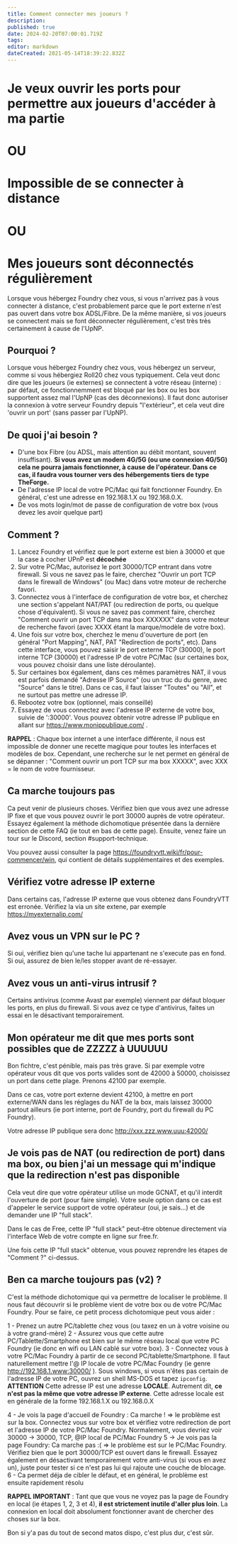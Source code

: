 ```yaml
---
title: Comment connecter mes joueurs ?
description: 
published: true
date: 2024-02-20T07:00:01.719Z
tags: 
editor: markdown
dateCreated: 2021-05-14T18:39:22.832Z
---
```


# Je veux ouvrir les ports pour permettre aux joueurs d'accéder à ma partie
# OU
# Impossible de se connecter à distance
# OU
# Mes joueurs sont déconnectés régulièrement

Lorsque vous hébergez Foundry chez vous, si vous n'arrivez pas à vous connecter à distance, c'est probablement parce que le port externe n'est pas ouvert dans votre box ADSL/Fibre.
De la même manière, si vos joueurs se connectent mais se font déconnecter régulièrement, c'est très très certainement à cause de l'UpNP.

## Pourquoi ?
Lorsque vous hébergez Foundry chez vous, vous hébergez un serveur, comme si vous hébergiez Roll20 chez vous typiquement. Cela veut donc dire que les joueurs (ie externes) se connectent à votre réseau (interne) : par défaut, ce fonctionnemment est bloqué par les box ou les box supportent assez mal l'UpNP (cas des déconnexions).
Il faut donc autoriser la connexion à votre serveur Foundry depuis "l'extérieur", et cela veut dire 'ouvrir un port' (sans passer par l'UpNP).

## De quoi j'ai besoin ?

- D'une box Fibre (ou ADSL, mais attention au débit montant, souvent insuffisant). **Si vous avez un modem 4G/5G (ou une connexion 4G/5G) cela ne pourra jamais fonctionner, à cause de l'opérateur. Dans ce cas, il faudra vous tourner vers des hébergements tiers de type TheForge.**
- De l'adresse IP local de votre PC/Mac qui fait fonctionner Foundry. En général, c'est une adresse en 192.168.1.X ou 192.168.0.X.
- De vos mots login/mot de passe de configuration de votre box (vous devez les avoir quelque part)

## Comment ?

1. Lancez Foundry et vérifiez que le port externe est bien à 30000 et que la case à cocher UPnP est **décochée**
2. Sur votre PC/Mac, autorisez le port 30000/TCP entrant dans votre firewall. Si vous ne savez pas le faire, cherchez "Ouvrir un port TCP dans le firewall de Windows" (ou Mac) dans votre moteur de recherche favori.
3. Connectez vous à l'interface de configuration de votre box, et cherchez une section s'appelant NAT/PAT (ou redirection de ports, ou quelque chose d'équivalent). Si vous ne savez pas comment faire, cherchez "Comment ouvrir un port TCP dans ma box XXXXXX" dans votre moteur de recherche favori (avec XXXX étant la marque/modèle de votre box).
4. Une fois sur votre box, cherchez le menu d'ouverture de port (en général "Port Mapping", NAT, PAT "Redirection de ports", etc). Dans cette interface, vous pouvez saisir le port externe TCP (30000), le port interne TCP (30000) et l'adresse IP de votre PC/Mac (sur certaines box, vous pouvez choisir dans une liste déroulante).
5. Sur certaines box également, dans ces mêmes paramètres NAT, il vous est parfois demandé "Adresse IP Source" (ou un truc du du genre, avec "Source" dans le titre). Dans ce cas, il faut laisser "Toutes" ou "All", et ne surtout pas mettre une adresse IP.
6. Rebootez votre box (optionnel, mais conseillé)
7. Essayez de vous connectez avec l'adresse IP externe de votre box, suivie de ':30000'. Vous pouvez obtenir votre adresse IP publique en allant sur https://www.monippublique.com/ .

**RAPPEL** : Chaque box internet a une interface différente, il nous est impossible de donner une recette magique pour toutes les interfaces et modèles de box. Cependant, une recherche sur le net permet en général de se dépanner : "Comment ouvrir un port TCP sur ma box XXXXX", avec XXX = le nom de votre fournisseur.

## Ca marche toujours pas

Ca peut venir de plusieurs choses. Vérifiez bien que vous avez une adresse IP fixe et que vous pouvez ouvrir le port 30000 auprès de votre opérateur. Essayez également la méthode dichomotique présentée dans la dernière section de cette FAQ (ie tout en bas de cette page). Ensuite, venez faire un tour sur le Discord, section #support-technique.

Vou pouvez aussi consulter la page https://foundryvtt.wiki/fr/pour-commencer/win, qui contient de détails supplémentaires et des exemples.

## Vérifiez votre adresse IP externe

Dans certains cas, l'adresse IP externe que vous obtenez dans FoundryVTT est erronée. Vérifiez la via un site extene, par exemple https://myexternalip.com/ 

## Avez vous un VPN sur le PC ? 

Si oui, vérifiez bien qu'une tache lui appartenant ne s'execute pas en fond. Si oui, assurez de bien le/les stopper avant de ré-essayer. 

## Avez vous un anti-virus intrusif ?

Certains antivirus (comme Avast par exemple) viennent par défaut bloquer les ports, en plus du firewall. Si vous avez ce type d'antivirus, faites un essai en le désactivant temporairement.

## Mon opérateur me dit que mes ports sont possibles que de ZZZZZ à UUUUUU

Bon fichtre, c'est pénible, mais pas très grave. Si par exemple votre opérateur vous dit que vos ports valides sont de 42000 à 50000, choisissez un port dans cette plage. Prenons 42100 par exemple.

Dans ce cas, votre port externe devient 42100, à mettre en port externe/WAN dans les réglages du NAT de la box, mais laissez 30000 partout ailleurs (ie port interne, port de Foundry, port du firewall du PC Foundry).

Votre adresse IP publique sera donc http://xxx.zzz.www.uuu:42000/

## Je vois pas de NAT (ou redirection de port) dans ma box, ou bien j'ai un message qui m'indique que la redirection n'est pas disponible

Cela veut dire que votre opérateur utilise un mode GCNAT, et qu'il interdit l'ouverture de port (pour faire simple). Votre seule option dans ce cas est d'appeler le service support de votre opérateur (oui, je sais...) et de demander une IP "full stack".

Dans le cas de Free, cette IP "full stack" peut-être obtenue directement via l'interface Web de votre compte en ligne sur free.fr.

Une fois cette IP "full stack" obtenue, vous pouvez reprendre les étapes de "Comment ?" ci-dessus.

## Ben ca marche toujours pas (v2) ?

C'est la méthode dichotomique qui va permettre de localiser le problème. Il nous faut découvrir si le problème vient de votre box ou de votre PC/Mac Foundry. Pour se faire, ce petit process dichotomique peut vous aider : 

1 - Prenez un autre PC/tablette chez vous (ou taxez en un à votre voisine ou à votre grand-mère)
2 - Assurez vous que cette autre PC/Tablette/Smartphone est bien sur le même réseau local que votre PC Foundry (ie donc en wifi ou LAN cablé sur votre box).
3 - Connectez vous à votre PC/Mac Foundry à partir de ce second PC/tablette/Smartphone. Il faut naturellement mettre l'@ IP locale de votre PC/Mac Foundry (ie genre http://192.168.1.www:30000/ ). Sous windows, si vous n'êtes pas certain de l'adresse IP de votre PC, ouvrez un shell MS-DOS et tapez `ipconfig`.
**ATTENTION** Cette adresse IP est une adresse **LOCALE**. Autrement dit, **ce n'est pas la même que votre adresse IP externe**. Cette adresse locale est en générale de la forme 192.168.1.X ou 192.168.0.X

4 - Je vois la page d'accueil de Foundry : Ca marche ! => le problème est sur la box. Connectez vous sur votre box et vérifiez votre redirection de port et l'adresse IP de votre PC/Mac Foundry. Normalement, vous devriez voir 30000 -> 30000, TCP, @IP local de PC/Mac Foundry
5 -> Je vois pas la page Foundry: Ca marche pas :( => le problème est sur le PC/Mac Foundry. Vérifiez bien que le port 30000/TCP est ouvert dans le firewall. Essayez également en désactivant temporairement votre anti-virus (si vous en avez un), juste pour tester si ce n'est pas lui qui rajoute une couche de blocage.
6 - Ca permet déja de cibler le défaut, et en général, le problème est ensuite rapidement résolu 

**RAPPEL IMPORTANT** : Tant que que vous ne voyez pas la page de Foundry en local (ie étapes 1, 2, 3 et 4), **il est strictement inutile d'aller plus loin**. La connexion en local doit absolument fonctionner avant de chercher des choses sur la box.

Bon si y'a pas du tout de second matos dispo, c'est plus dur, c'est sûr.


